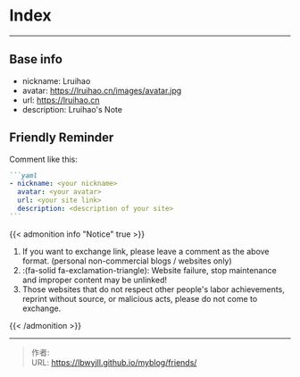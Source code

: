 # Index


<!-- The `friends.yml` file placed in the `yourProject/data/` directory will be loaded automatically here. -->

---

<!-- You can define additional content below for this page. -->

## Base info

- nickname: Lruihao
- avatar: https://lruihao.cn/images/avatar.jpg
- url: https://lruihao.cn
- description: Lruihao's Note

## Friendly Reminder

Comment like this:

````markdown
```yaml
- nickname: <your nickname>
  avatar: <your avatar>
  url: <your site link>
  description: <description of your site>
```
````

{{< admonition info "Notice" true >}}

1. If you want to exchange link, please leave a comment as the above format. (personal non-commercial blogs / websites only)
2. :(fa-solid fa-exclamation-triangle): Website failure, stop maintenance and improper content may be unlinked!
3. Those websites that do not respect other people's labor achievements, reprint without source, or malicious acts, please do not come to exchange.

{{< /admonition >}}


---

> 作者: <no value>  
> URL: https://lbwyjll.github.io/myblog/friends/  

